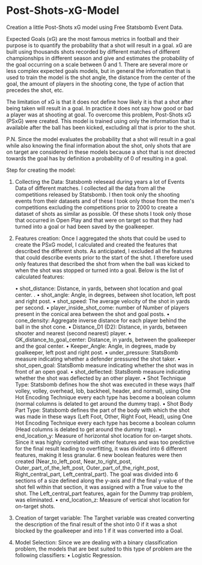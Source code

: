 # Post-Shots-xG-Model
Creation a little Post-Shots xG model using Free Statsbomb Event Data.

Expected Goals (xG) are the most famous metrics in football and their purpose is to quantify the probability that a shot will result in a goal. 
xG are built using thousands shots recorded by different matches of different championships in different season and give and estimates the probability of the goal occurring on a scale between 0 and 1.
There are several more or less complex expected goals models, but in general the information that is used to train the model is the shot angle, the distance from the center of the goal, the amount of players in the shooting cone, the type of action that precedes the shot, etc.

The limitation of xG is that it does not define how likely it is that a shot after being taken will result in a goal.
In practice it does not say how good or bad a player was at shooting at goal.
To overcome this problem, Post-Shots xG (PSxG) were created.
This model is trained using only the information that is available after the ball has been kicked, excluding all that is prior to the shot.

P.N. Since the model evaluates the probability that a shot will result in a goal while also knowing the final information about the shot, only shots that are on target are considered in these models because a shot that is not directed towards the goal has by definition a probability of 0 of resulting in a goal.


Step for creating the model:

1) Collecting the Data:
   Statsbomb relesead during years a lot of Events Data of different matches.
   I collected all the data from all the competitions released by Statsbomb.
   I then took only the shooting events from their datasets and of these I took only those from the men's competitions excluding the competitions prior to 2000 to create a dataset of shots as similar as possible.
   Of these shots I took only those that occurred in Open Play and that were on target so that they had turned into a goal or had been saved by the goalkeeper.
   
2) Features creation:
   Once I aggregated the shots that could be used to create the PSxG model, I calculated and created the features that described the different shots.
   As anticipated, I excluded all the features that could describe events prior to the start of the shot.
   I therefore used only features that described the shot from when the ball was kicked to when the shot was stopped or turned into a goal.
   Below is the list of calculated features:
   
   • shot_distance: Distance, in yards, between shot location and goal center.	.
   • shot_angle: Angle, in degrees, between shot location, left post and right post.
   • shot_speed: The average velocity of the shot in yards per second.
   • player_inside_shot_come: number of Number of players present in the conical area between the shot and goal posts.
   • cone_density: Aggregate inverse distance for each player behind the ball in the shot cone.
   • Distance_D1 (D2): Distance, in yards, between shooter and nearest (second nearest) player.
   • GK_distance_to_goal_center: Distance, in yards, between the goalkeeper and the goal center.
   • Keeper_Angle: Angle, in degrees, made by goalkeeper, left post and right post.
   • under_pressure: StatsBomb measure indicating whether a defender pressured the shot taker.
   • shot_open_goal: StatsBomb measure indicating whether the shot was in front of an open goal.
   • shot_deflected: StatsBomb measure indicating whether the shot was deflected by an other player.
   • Shot Technique Type: Statsbomb defines how the shot was executed in these ways (half volley, volley, overhead, lob, backheel, header, and normal), using One Hot Encoding Technique every each type has become a boolean column (normal columns is delated to get around 
     the dummy trap).
   • Shot Body Part Type: Statsbomb defines the part of the body with which the shot was made in these ways (Left Foot, Other, Right Foot, Head), using One Hot Encoding Technique every each type has become a boolean column (Head columns is delated to get around 
     the dummy trap).
   • end_location_y: Measure of horizontal shot location for on-target shots.
     Since it was highly correlated with other features and was too predictive for the final result leading to overfitting, it was divided into 6 different features, making it less granular.
     6 new boolean features were then created (Near_to_left_post, Near_to_right_post, Outer_part_of_the_left_post, Outer_part_of_the_right_post, Right_central_part, Left_central_part).
     The goal was divided into 6 sections of a size defined along the y-axis and if the final y-value of the shot fell within that section, it was assigned with a True value to the shot.
     The Left_central_part features, again for the Dummy trap problem, was eliminated.
   • end_location_z: Measure of vertical shot location for on-target shots.

4) Creation of target variable:
   The Targhet variable was created converting the description of the final result of the shot into 0 if it was a shot blocked by the goalkeeper and into 1 if it was converted into a Goal.
 
5) Model Selection:
   Since we are dealing with a binary classification problem, the models that are best suited to this type of problem are the following classifiers:
   • Logistic Regression.
     

      






